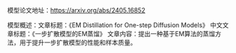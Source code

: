 模型论文地址：https://arxiv.org/abs/2405.16852

模型概述：文章标题：《EM Distillation for One-step Diffusion Models》
中文文章标题：《一步扩散模型的EM蒸馏》
文章内容：提出一种基于EM算法的蒸馏方法，用于提升一步扩散模型的性能和样本质量。
